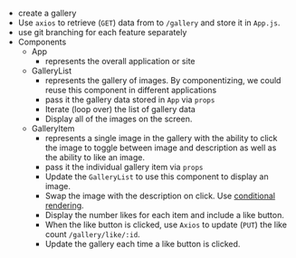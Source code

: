 - create a gallery
- Use `axios` to retrieve (`GET`) data from to `/gallery` and store it in `App.js`.
- use git branching for each feature separately 
- Components
    - App
        - represents the overall application or site 
    - GalleryList
        - represents the gallery of images. By componentizing, we could reuse this component in different applications
        - pass it the gallery data stored in `App` via `props`
        - Iterate (loop over) the list of gallery data
        - Display all of the images on the screen.
    - GalleryItem
        - represents a single image in the gallery with the ability to click the image to toggle between image and description as well as the ability to like an image.
        - pass it the individual gallery item via `props`
        - Update the `GalleryList` to use this component to display an image.
        - Swap the image with the description on click. Use [conditional rendering](https://reactjs.org/docs/conditional-rendering.html).
        - Display the number likes for each item and include a like button.
        - When the like button is clicked, use `Axios` to update (`PUT`) the like count `/gallery/like/:id`.
        - Update the gallery each time a like button is clicked.
